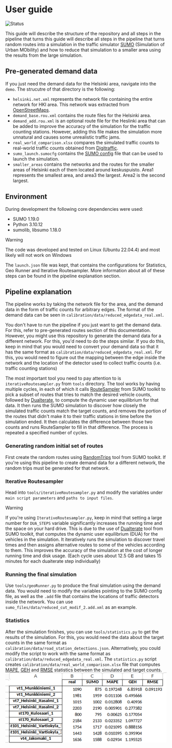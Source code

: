 # User guide
![Status](https://img.shields.io/badge/Status-Completed-green)

This guide will describe the structure of the repository and all steps in the pipeline that turns this guide will describe all steps in the pipeline that turns random routes into a simulation in the traffic simulator [SUMO](https://www.eclipse.org/sumo/) (Simulation of Urban MObility) and how to reduce that simulation to a smaller area using the results from the large simulation.

## Pre-generated demand data
If you just need the demand data for the Helsinki area, navigate into the `demo`. The strucutre of that directory is the following:
* `helsinki.net.xml` represents the network file containing the entire network for HKI area. This network was extracted from [OpenStreetMaps](https://www.openstreetmap.org/). 
* `demand_base.rou.xml` contains the route files for the Helsinki area.
* `demand_add.rou.xml` is an optional route file for the Heslinki area that can be added to improve the accuracy of the simulation for the traffic counting stations. However, adding this file makes the simulation more unnatural and causes some unrealistic traffic jams.
* `real_world_comparison.xlsx` compares the simulated traffic counts to real-world traffic counts obtained from [Digitraffic](https://www.digitraffic.fi/en/road-traffic/#current-data-from-tms-stations).
* `sumo_launch.sumocfg` contains the [SUMO config](https://sumo.dlr.de/docs/Other/File_Extensions.html) file that can be used to launch the simulation.
* `smaller_areas` contains the networks and the routes for the smaller areas of Helsinki each of them located around keskuspuisto. Area1 represents the smallest area, and area3 the largest. Area2 is the second largest.


## Environment

During development the following core dependencies were used:

* SUMO 1.19.0
* Python 3.10.12
* sumolib, libsumo 1.18.0

> [!WARNING]  
> The code was developed and tested on Linux (Ubuntu 22.04.4) and most likely will not work on Windows

The `launch.json` file was kept, that contains the configurations for Statistics, Geo Runner and Iterative Routesampler. More information about all of these steps can be found in the pipeline explanation section.

## Pipeline explanation

The pipeline works by taking the network file for the area, and the demand data in the form of traffic counts for arbitrary edges. The format of the demand data can be seen in `calibration/data/reduced_edgedata_real.xml`.

You don't have to run the pipeline if you just want to get the demand data. For this, refer to pre-generated routes section of this documentation. However, you might use this repository to generate the demand data for a different network. For this, you'd need to do the steps similar. If you do this, keep in mind that you would need to convert your demand data so that it has the same format as `calibration/data/reduced_edgedata_real.xml`. For this, you would need to figure out the mapping between the edge inside the network and the location of the detector used to collect traffic counts (i.e. traffic counting stations) 

The most important tool you need to pay attention to is `iterativeRoutesampler.py` from `tools` directory. The tool works by having multiple cycles, in each of which it calls [RouteSampler](https://sumo.dlr.de/docs/Tools/Turns.html) from SUMO toolkit to pick a subset of routes that tries to match the desired vehicle counts, followed by [DuaIterate](https://sumo.dlr.de/docs/Tools/Trip.html), to compute the dynamic user equilibrium for that data. It then runs the SUMO simulation to discover how closely the simulated traffic counts match the target counts, and removes the portion of the routes that didn't make it to their traffic stations in time before the simulation ended. It then calculates the difference between those two counts and runs RouteSampler to fill in that difference. The process is repeated a specified number of cycles.

### Generating random initial set of routes
First create the random routes using [RandomTrips](https://sumo.dlr.de/docs/Tools/Trip.html) tool from SUMO toolkit. If you're using this pipeline to create demand data for a different network, the random trips must be generated for that network.

### Iterative Routesampler
Head into `tools/iterativeRoutesampler.py` and modify the variables under `main script parameters` and `paths to input files`. 

> [!WARNING]  
> If you're using `IterativeRoutesampler.py`, keep in mind that setting a large number for `DUA_STEPS` variable significantly increases the running time and the space on your hard drive. This is due to the use of [DuaIterate](https://sumo.dlr.de/docs/Tools/Trip.html) tool from SUMO toolkit, that computes the dynamic user equilibrium (DUA) for the vehicles in the simulation. It iteratively runs the simulation to discover travel times and then assigns alternative routes to some of the vehicles according to them. This improves the accuracy of the simulation at the cost of longer running time and disk usage. (Each cycle uses about 12.5 GB and takes 15 minutes for each duaiterate step individually)

### Running the final simulation
Use `tools/geoRunner.py` to produce the final simulation using the demand data. You would need to modify the variables pointing to the SUMO config file, as well as the `.add` file that contains the locations of traffic detectors inside the network. You can use `sumo_files/data/reduced_cut_modif_2.add.xml` as an example.

### Statistics
After the simulation finishes, you can use `tools/statistics.py` to get the results of the simulation. For this, you would need the data about the target counts in the same format as `calibration/data/road_station_detections.json`. Alternatively, you could modify the script to work with the same format as `calibration/data/reduced_edgedata_real.xml`. The `statistics.py` script creates `calibration/data/real_world_comparison.xlsx` file that computes [MAPE](https://en.wikipedia.org/wiki/Mean_absolute_percentage_error), [GEH](https://en.wikipedia.org/wiki/GEH_statistic) and [RMSE](https://en.wikipedia.org/wiki/Root_mean_square_deviation) statistics between the simulated and target counts.
![screenshot of the real world comparison file produced by statistics.py script](media/real_world_comp_demo.png)

<!-- ## Changes that could improve the project
Rename the output file in `visumRouteGeneration.py` to "SUMO_OD_file.od". -->

